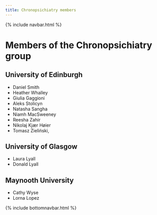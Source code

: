 ```yaml
---
title: Chronopsichiatry members
---
```

{% include navbar.html %} 

# Members of the Chronopsichiatry group

## University of Edinburgh

- Daniel Smith
- Heather Whalley
- Giulia Gaggioni
- Aleks Stolicyn
- Natasha Sangha
- Niamh MacSweeney
- Reesha Zahir
- Nikolaj Kjær Høier  
- Tomasz Zieliński, 

## University of Glasgow

- Laura Lyall
- Donald Lyall 

## Maynooth University

- Cathy Wyse
- Lorna Lopez



{% include bottomnavbar.html %}
